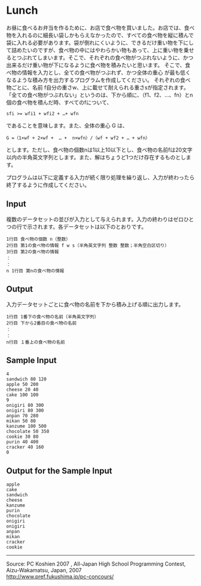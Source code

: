 # Lunch

お昼に食べるお弁当を作るために、お店で食べ物を買いました。お店では、食べ物を入れるのに細長い袋しかもらえなかったので、すべての食べ物を縦に積んで袋に入れる必要があります。袋が倒れにくいように、できるだけ重い物を下にして詰めたいのですが、食べ物の中にはやわらかい物もあって、上に重い物を乗せるとつぶれてしまいます。そこで、それぞれの食べ物がつぶれないように、かつ出来るだけ重い物が下になるように食べ物を積みたいと思います。 そこで、食べ物の情報を入力とし、全ての食べ物がつぶれず、かつ全体の重心 が最も低くなるような積み方を出力するプログラムを作成してください。 それぞれの食べ物ごとに、名前 f自分の重さw、上に載せて耐えられる重さsが指定されます。「全ての食べ物がつぶれない」というのは、下から順に、（f1、f2、…、fn）とn個の食べ物を積んだ時、すべてのfについて、

    sfi >= wfi1 + wfi2 + …+ wfn

であることを意味します。また、全体の重心 G は、

    G =（1×wf + 2×wf +  … +  n×wfn）/（wf + wf2 + … + wfn）

とします。ただし、食べ物の個数nは1以上10以下とし、食べ物の名前fは20文字以内の半角英文字列とします。また、解はちょうど1つだけ存在するものとします。

プログラムは以下に定義する入力が続く限り処理を繰り返し、入力が終わったら終了するように作成してください。

## Input

複数のデータセットの並びが入力として与えられます。入力の終わりはゼロひとつの行で示されます。各データセットは以下のとおりです。

    1行目 食べ物の個数 n（整数）
    2行目 第1の食べ物の情報 f w s（半角英文字列 整数 整数；半角空白区切り）
    3行目 第2の食べ物の情報
    ：
    ：
    n 1行目 第nの食べ物の情報

## Output

入力データセットごとに食べ物の名前を下から積み上げる順に出力します。

    1行目 1番下の食べ物の名前（半角英文字列）
    2行目 下から2番目の食べ物の名前
    ：
    ：
    n行目 １番上の食べ物の名前

## Sample Input

    4
    sandwich 80 120
    apple 50 200
    cheese 20 40
    cake 100 100
    9
    onigiri 80 300
    onigiri 80 300
    anpan 70 280
    mikan 50 80
    kanzume 100 500
    chocolate 50 350
    cookie 30 80
    purin 40 400
    cracker 40 160
    0

## Output for the Sample Input

    apple
    cake
    sandwich
    cheese
    kanzume
    purin
    chocolate
    onigiri
    onigiri
    anpan
    mikan
    cracker
    cookie

* * *

Source: PC Koshien 2007 , All-Japan High School Programming Contest, Aizu-Wakamatsu, Japan, 2007   
<http://www.pref.fukushima.jp/pc-concours/>
